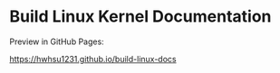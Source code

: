 # Build Linux Kernel Documentation

Preview in GitHub Pages: 

https://hwhsu1231.github.io/build-linux-docs
